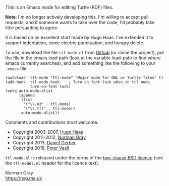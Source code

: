 This is an Emacs mode for editing Turtle (RDF) files.

**Note**: I'm no longer actively developing this.  I'm willing to
accept pull requests; and if someone wants to take over the code, I'd
probably take little persuading to agree.

It is based on an excellent start made by Hugo Haas.
I've extended it to support indentation, some electric punctuation,
and hungry delete.

To use, download the file `ttl-mode.el` from [Github](https://github.com/nxg/ttl-mode)
(or clone the project), put the file in the emacs load path (look at the variable
load-path to find where emacs currently searches), and add something
like the following to your `.emacs` file.

    (autoload 'ttl-mode "ttl-mode" "Major mode for OWL or Turtle files" t)
    (add-hook 'ttl-mode-hook    ; Turn on font lock when in ttl mode
              'turn-on-font-lock)
    (setq auto-mode-alist
          (append
           (list
            '("\\.n3" . ttl-mode)
            '("\\.ttl" . ttl-mode))
           auto-mode-alist))

Comments and contributions most welcome.

  * Copyright 2003-2007, [Hugo Haas](http://www.hugoh.net)
  * Copyright 2011-2012, [Norman Gray](https://nxg.me.uk)
  * Copyright 2013, [Daniel Gerber](https://danielgerber.net)
  * Copyright 2016, [Peter Vasil](http://petervasil.net)

`ttl-mode.el` is released under the terms of the
[two-clause BSD licence](https://opensource.org/licenses/bsd-license.php)
(see the `ttl-model.el` header for the licence text).

Norman Gray  
https://nxg.me.uk
